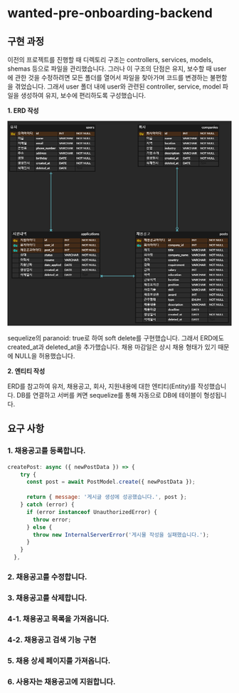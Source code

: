 # wanted-pre-onboarding-backend

## 구현 과정

이전의 프로젝트를 진행할 때 디렉토리 구조는 controllers, services, models, shemas 등으로 파일을 관리했습니다.
그러나 이 구조의 단점은 유지, 보수할 때 user에 관한 것을 수정하려면 모든 폴더를 열어서 파일을 찾아가며 코드를 변경하는 불편함을 겪었습니다.
그래서 user 폴더 내에 user와 관련된 controller, service, model 파일을 생성하여 유지, 보수에 편리하도록 구성했습니다.

**1. ERD 작성**

![채용 웹서비스 ERD](./docs/wanted-ERD.PNG)

sequelize의 paranoid: true로 하여 soft delete를 구현했습니다.
그래서 ERD에도 created_at과 deleted_at을 추가했습니다.
채용 마감일은 상시 채용 형태가 있기 때문에 NULL을 허용했습니다.

**2. 엔티티 작성**

ERD를 참고하여 유저, 채용공고, 회사, 지원내용에 대한 엔티티(Entity)를 작성했습니다.
DB를 연결하고 서버를 켜면 sequelize를 통해 자동으로 DB에 테이블이 형성됩니다.

## 요구 사항

### 1. 채용공고를 등록합니다.

```javascript
createPost: async ({ newPostData }) => {
    try {
      const post = await PostModel.create({ newPostData });

      return { message: '게시글 생성에 성공했습니다.', post };
    } catch (error) {
      if (error instanceof UnauthorizedError) {
        throw error;
      } else {
        throw new InternalServerError('게시물 작성을 실패했습니다.');
      }
    }
  },
```

### 2. 채용공고를 수정합니다.

### 3. 채용공고를 삭제합니다.

### 4-1. 채용공고 목록을 가져옵니다.

### 4-2. 채용공고 검색 기능 구현

### 5. 채용 상세 페이지를 가져옵니다.

### 6. 사용자는 채용공고에 지원합니다.
